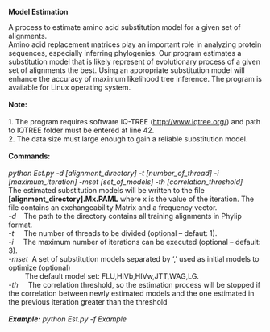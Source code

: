 <B>Model Estimation </B>

A process to estimate amino acid substitution model for a given set of alignments.  <br>
Amino acid replacement matrices play an important role in analyzing protein sequences, especially inferring phylogenies. 
Our program estimates a substitution model that is likely represent of evolutionary process of a given set of alignments the best. 
Using an appropriate substitution model will enhance the accuracy of maximum likelihood tree inference. 
The program is available for Linux operating system.
<br><br><b>Note:</b><br>
<br>1. The program requires software IQ-TREE (http://www.iqtree.org/) and path to IQTREE folder must be entered at line 42.
<br>2. The data size must large enough to gain a reliable substitution model.
<br><br><b>Commands:</b><br>
<br><i>
python Est.py -d [alignment_directory] -t [number_of_thread] -i [maximum_iteration] -mset [set_of_models] -th [correlation_threshold] 
</i> 
<br>The estimated substitution models will be written to the file <b>[alignment_directory].Mx.PAML</b> where x is the value of the iteration. 
The file contains an exchangeability Matrix and a frequency vector.
<br><i>-d</i>&nbsp;&nbsp;&nbsp;&nbsp;The path to the directory contains all training alignments in Phylip format.
<br><i>-t</i>&nbsp;&nbsp;&nbsp;&nbsp; The number of threads to be divided (optional – defaut: 1).
<br><i>-i</i>&nbsp;&nbsp;&nbsp;&nbsp; The maximum number of iterations can be executed (optional – default: 3).
<br><i>-mset</i>&nbsp;&nbsp;A set of substitution models separated by ‘,’ used as initial models to optimize (optional)
<br>&ensp;&ensp;&ensp;&nbsp;&nbsp; The default model set: FLU,HIVb,HIVw,JTT,WAG,LG.
<br><i>-th</i>&nbsp;&nbsp;&nbsp;&nbsp;	The correlation threshold, so the estimation process will be stopped if the correlation between newly estimated models and the one estimated in the previous iteration greater than the threshold
<br><br><b><i>Example:</b> python Est.py -f Example<i>


